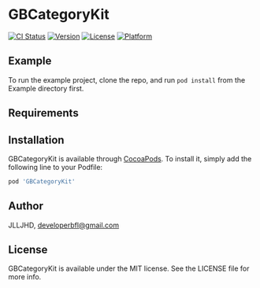 # GBCategoryKit

[![CI Status](https://img.shields.io/travis/JLLJHD/GBCategoryKit.svg?style=flat)](https://travis-ci.org/JLLJHD/GBCategoryKit)
[![Version](https://img.shields.io/cocoapods/v/GBCategoryKit.svg?style=flat)](https://cocoapods.org/pods/GBCategoryKit)
[![License](https://img.shields.io/cocoapods/l/GBCategoryKit.svg?style=flat)](https://cocoapods.org/pods/GBCategoryKit)
[![Platform](https://img.shields.io/cocoapods/p/GBCategoryKit.svg?style=flat)](https://cocoapods.org/pods/GBCategoryKit)

## Example

To run the example project, clone the repo, and run `pod install` from the Example directory first.

## Requirements

## Installation

GBCategoryKit is available through [CocoaPods](https://cocoapods.org). To install
it, simply add the following line to your Podfile:

```ruby
pod 'GBCategoryKit'
```

## Author

JLLJHD, developerbfl@gmail.com

## License

GBCategoryKit is available under the MIT license. See the LICENSE file for more info.
